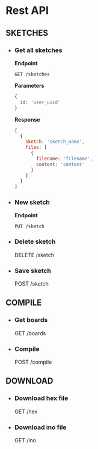 # Rest API

## SKETCHES

- ### Get all sketches

  **Endpoint**

  ```
  GET /sketches
  ```

  **Parameters**

  ```js
  {
    id: 'user_uuid'
  }
  ```

  **Response**

  ```js
  [
    {
      sketch: 'sketch_name',
      files: [
        {
          filename: 'filename',
          content: 'content'
        }
      ]
    }
  ]
  ```

- ### New sketch

  **Endpoint**

  ```
  PUT /sketch
  ```

- ### Delete sketch

  DELETE /sketch

- ### Save sketch

  POST /sketch

## COMPILE

- ### Get boards

  GET /boards

- ### Compile

  POST /compile

## DOWNLOAD

- ### Download hex file

  GET /hex

- ### Download ino file

  GET /ino

